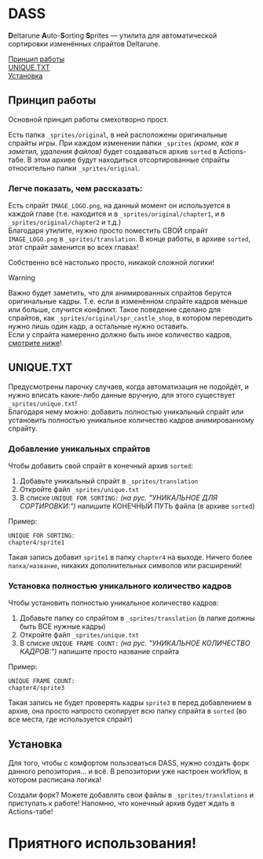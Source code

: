 # DASS
**D**eltarune **A**uto-**S**orting **S**prites — утилита для автоматической сортировки изменённых спрайтов Deltarune.

[Принцип работы](https://github.com/snusxd/dass/edit/main/README_RU.md#%D0%BF%D1%80%D0%B8%D0%BD%D1%86%D0%B8%D0%BF-%D1%80%D0%B0%D0%B1%D0%BE%D1%82%D1%8B)\
[UNIQUE.TXT](https://github.com/snusxd/dass/edit/main/README_RU.md#uniquetxt)\
[Установка](https://github.com/snusxd/dass/edit/main/README_RU.md#%D1%83%D1%81%D1%82%D0%B0%D0%BD%D0%BE%D0%B2%D0%BA%D0%B0)

## Принцип работы
Основной принцип работы смехотворно прост.

Есть папка `_sprites/original`, в ней расположены оригинальные спрайты игры. При каждом изменении папки `_sprites` *(кроме, как я заметил, удаления файлов)* будет создаваться архив `sorted` в Actions-табе. В этом архиве будут находиться отсортированные спрайты относительно папки `_sprites/original`.

### Легче показать, чем рассказать:
Есть спрайт `IMAGE_LOGO.png`, на данный момент он используется в каждой главе (т.е. находится и в `_sprites/original/chapter1`, и в `_sprites/original/chapter2` и т.д.)\
Благодаря утилите, нужно просто поместить СВОЙ спрайт `IMAGE_LOGO.png` в `_sprites/translation`. В конце работы, в архиве `sorted`, этот спрайт заменится во всех главах!

Собственно всё настолько просто, никакой сложной логики!

> [!Warning]
> Важно будет заметить, что для анимированных спрайтов берутся оригинальные кадры. Т.е. если в изменённом спрайте кадров меньше или больше, случится конфликт. Такое поведение сделано для спрайтов, как `_sprites/original/spr_castle_shop`, в котором переводить нужно лишь один кадр, а остальные нужно оставить.\
> Если у спрайта намеренно должно быть иное количество кадров, [смотрите ниже](https://github.com/snusxd/dass/edit/main/README.md#%D1%83%D1%81%D1%82%D0%B0%D0%BD%D0%BE%D0%B2%D0%BA%D0%B0-%D0%BF%D0%BE%D0%BB%D0%BD%D0%BE%D1%81%D1%82%D1%8C%D1%8E-%D1%83%D0%BD%D0%B8%D0%BA%D0%B0%D0%BB%D1%8C%D0%BD%D0%BE%D0%B3%D0%BE-%D0%BA%D0%BE%D0%BB%D0%B8%D1%87%D0%B5%D1%81%D1%82%D0%B2%D0%BE-%D0%BA%D0%B0%D0%B4%D1%80%D0%BE%D0%B2)!

## UNIQUE.TXT
Предусмотрены парочку случаев, когда автоматизация не подойдёт, и нужно вписать какие-либо данные вручную, для этого существует `_sprites/unique.txt`!\
Благодаря нему можно: добавить полностью уникальный спрайт или установить полностью уникальное количество кадров анимированному спрайту.

### Добавление уникальных спрайтов
Чтобы добавить свой спрайт в конечный архив `sorted`:
1. Добавьте уникальный спрайт в `_sprites/translation`
2. Откройте файл `_sprites/unique.txt`
3. В списке `UNIQUE FOR SORTING:` *(на рус. "УНИКАЛЬНОЕ ДЛЯ СОРТИРОВКИ:")* напишите КОНЕЧНЫЙ ПУТЬ файла (в архиве `sorted`)

Пример:
```
UNIQUE FOR SORTING:
chapter4/sprite1
```
Такая запись добавит `sprite1` в папку `chapter4` на выходе. Ничего более `папка/название`, никаких дополнительных символов или расширений!


### Установка полностью уникального количество кадров
Чтобы установить полностью уникальное количество кадров:
1. Добавьте папку со спрайтом в `_sprites/translation` (в папке должны быть ВСЕ нужные кадры)
2. Откройте файл `_sprites/unique.txt`
3. В списке `UNIQUE FRAME COUNT:` *(на рус. "УНИКАЛЬНОЕ КОЛИЧЕСТВО КАДРОВ:")* напишите просто название спрайта

Пример:
```
UNIQUE FRAME COUNT:
chapter4/sprite3
```
Такая запись не будет проверять кадры `sprite3` в перед добавлением в архив, она просто напросто скопирует всю папку спрайта в `sorted` (во все места, где используется спрайт)

## Установка
Для того, чтобы с комфортом пользоваться DASS, нужно создать форк данного репозитория... и всё. В репозитории уже настроен workflow, в котором расписана логика!

Создали форк? Можете добавлять свои файлы в `_sprites/translations` и приступать к работе! Напомню, что конечный архив будет ждать в Actions-табе!

# Приятного использования!
